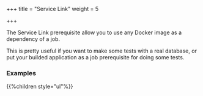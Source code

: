 +++
title = "Service Link"
weight = 5

+++

The Service Link prerequisite allow you to use any Docker image as a dependency of a job.

This is pretty useful if you want to make some tests with a real database, or put your builded application as a job prerequisite for doing some tests.

### Examples
{{%children style="ul"%}}
